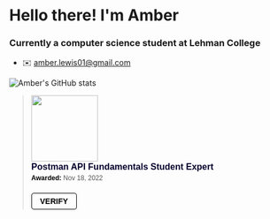 # Hello there! I'm Amber

### Currently a computer science student at Lehman College
- :envelope: [amber.lewis01@gmail.com](amber.lewis01@gmail.com)


![Amber's GitHub stats](https://github-readme-stats.vercel.app/api?username=amjoy01&theme=nightowl&show_icons=true)

<blockquote class="badgr-badge" style="font-family: Helvetica, Roboto, &quot;Segoe UI&quot;, Calibri, sans-serif;"><a href="https://api.badgr.io/public/assertions/cUG2bqZnTjG5xyFXircD8g?identity__email=amber.lewis01%40gmail.com"><img width="120px" height="120px" src="https://api.badgr.io/public/assertions/cUG2bqZnTjG5xyFXircD8g/image"></a><p class="badgr-badge-name" style="hyphens: auto; overflow-wrap: break-word; word-wrap: break-word; margin: 0; font-size: 16px; font-weight: 600; font-style: normal; font-stretch: normal; line-height: 1.25; letter-spacing: normal; text-align: left; color: #05012c;">Postman API Fundamentals Student Expert</p><p class="badgr-badge-date" style="margin: 0; font-size: 12px; font-style: normal; font-stretch: normal; line-height: 1.67; letter-spacing: normal; text-align: left; color: #555555;"><strong style="font-size: 12px; font-weight: bold; font-style: normal; font-stretch: normal; line-height: 1.67; letter-spacing: normal; text-align: left; color: #000;">Awarded: </strong>Nov 18, 2022</p><p style="margin: 16px 0; padding: 0;"><a class="badgr-badge-verify" target="_blank" href="https://badgecheck.io?url=https%3A%2F%2Fapi.badgr.io%2Fpublic%2Fassertions%2FcUG2bqZnTjG5xyFXircD8g%3Fidentity__email%3Damber.lewis01%2540gmail.com&amp;identity__email=amber.lewis01%40gmail.com" style="box-sizing: content-box; display: flex; align-items: center; justify-content: center; margin: 0; font-size:14px; font-weight: bold; width: 48px; height: 16px; border-radius: 4px; border: solid 1px black; text-decoration: none; padding: 6px 16px; margin: 16px 0; color: black;">VERIFY</a></p></blockquote>
